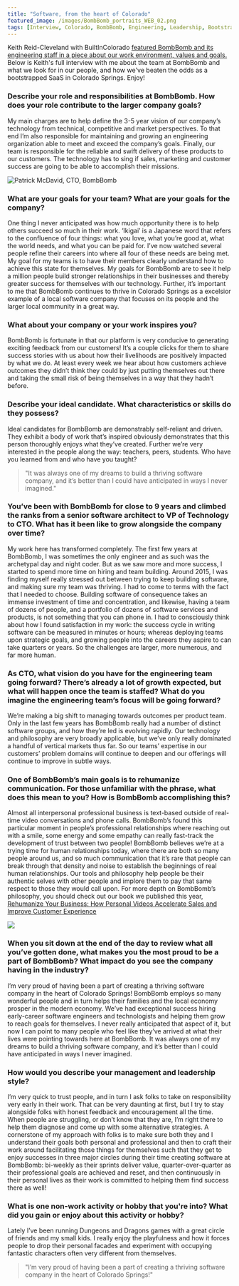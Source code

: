 ```yaml
---
title: "Software, from the heart of Colorado"
featured_image: /images/BombBomb_portraits_WEB_02.png
tags: [Interview, Colorado, BombBomb, Engineering, Leadership, Bootstrapped]
---
```


Keith Reid-Cleveland with BuiltInColorado [featured BombBomb and its engineering staff in a piece about our work environment, values and goals. ](https://www.builtincolorado.com/spotlight/09/17/2019/bombbomb-colorado-engineering-careers) Below is Keith's full interview with me about the team at BombBomb and what we look for in our people, and how we've beaten the odds as a bootstrapped SaaS in Colorado Springs. Enjoy!

<!--more-->

### Describe your role and responsibilities at BombBomb. How does your role contribute to the larger company goals? 
My main charges are to help define the 3-5 year vision of our company’s technology from technical, competitive and market perspectives. To that end I’m also responsible for maintaining and growing an engineering organization able to meet and exceed the company’s goals. Finally, our team is responsible for the reliable and swift delivery of these products to our customers. The technology has to sing if sales, marketing and customer success are going to be able to accomplish their missions.

![Patrick McDavid, CTO, BombBomb](/images/BombBomb_team_WEB_04.png)

### What are your goals for your team? What are your goals for the company? 
One thing I never anticipated was how much opportunity there is to help others succeed so much in their work. ‘Ikigai’ is a Japanese word that refers to the confluence of four things: what you love, what you’re good at, what the world needs, and what you can be paid for. I’ve now watched several people refine their careers into where all four of these needs are being met. My goal for my teams is to have their members clearly understand how to achieve this state for themselves.
My goals for BombBomb are to see it help a million people build stronger relationships in their businesses and thereby  greater success for themselves with our technology. Further, it’s important to me that BombBomb continues to thrive in Colorado Springs as a excelsior example of a local software company that focuses on its people and the larger local community in a great way.

### What about your company or your work inspires you? 
BombBomb is fortunate in that our platform is very conducive to generating exciting feedback from our customers! It’s a couple clicks for them to share success stories with us about how their livelihoods are positively impacted by what we do. At least every week we hear about how customers achieve outcomes they didn’t think they could by just putting themselves out there and taking the small risk of being themselves in a way that they hadn’t before. 

### Describe your ideal candidate. What characteristics or skills do they possess? 
Ideal candidates for BombBomb are demonstrably self-reliant and driven. They exhibit a body of work that’s inspired obviously demonstrates that this person thoroughly enjoys what they’ve created. Further we’re very interested in the people along the way: teachers, peers, students. Who have you learned from and who have you taught?

> "It was always one of my dreams to build a thriving software company, and it’s better than I could have anticipated in ways I never imagined."

### You’ve been with BombBomb for close to 9 years and climbed the ranks from a senior software architect to VP of Technology to CTO. What has it been like to grow alongside the company over time?
My work here has transformed completely. The first few years at BombBomb, I was sometimes the only engineer and as such was the archetypal day and night coder. But as we saw more and more success, I started to spend more time on hiring and team building. Around 2015, I was finding myself really stressed out between trying to keep building software, and making sure my team was thriving. I had to come to terms with the fact that I needed to choose. Building software of consequence takes an immense investment of time and concentration, and likewise, having a team of dozens of people, and a portfolio of dozens of software services and products, is not something that you can phone in. I had to consciously think about how I found satisfaction in my work: the success cycle in writing software can be measured in minutes or hours; whereas deploying teams upon strategic goals, and growing people into the careers they aspire to can take quarters or years. So the challenges are larger, more numerous, and far more human.

### As CTO, what vision do you have for the engineering team going forward? There’s already a lot of growth expected, but what will happen once the team is staffed? What do you imagine the engineering team’s focus will be going forward?
We’re making a big shift to managing towards outcomes per product team. Only in the last few years has BombBomb really had a number of distinct software groups, and how they’re led is evolving rapidly. Our technology and philosophy are very broadly applicable, but we’ve only really dominated a handful of vertical markets thus far. So our teams’ expertise in our customers’ problem domains will continue to deepen and our offerings will continue to improve in subtle ways. 

### One of BombBomb’s main goals is to rehumanize communication. For those unfamiliar with the phrase, what does this mean to you? How is BombBomb accomplishing this?
Almost all interpersonal professional business is text-based outside of real-time video conversations and phone calls. BombBomb’s found this particular moment in people’s professional relationships where reaching out with a smile, some energy and some empathy can really fast-track the development of trust between two people! BombBomb believes we’re at a trying time for human relationships today, where there are both so many people around us, and so much communication that it’s rare that people can break through that density and noise to establish the beginnings of real human relationships. Our tools and philosophy help people be their authentic selves with other people and implore them to pay that same respect to those they would call upon. For more depth on BombBomb’s philosophy, you should check out our book we published this year, [Rehumanize Your Business: How Personal Videos Accelerate Sales and Improve Customer Experience](https://www.amazon.com/Rehumanize-Your-Business-Accelerate-Experience/dp/1119576261)

![](/images/BombBomb_team_WEB_01.png)

### When you sit down at the end of the day to review what all you’ve gotten done, what makes you the most proud to be a part of BombBomb? What impact do you see the company having in the industry?
I’m very proud of having been a part of creating a thriving software company in the heart of Colorado Springs! BombBomb employs so many wonderful people and in turn helps their families and the local economy prosper in the modern economy. We’ve had exceptional success hiring early-career software engineers and technologists and helping them grow to reach goals for themselves. I never really anticipated that aspect of it, but now I can point to many people who feel like they’ve arrived at what their lives were pointing towards here at BombBomb. It was always one of my dreams to build a thriving software company, and it’s better than I could have anticipated in ways I never imagined. 

### How would you describe your management and leadership style? 
I’m very quick to trust people, and in turn I ask folks to take on responsibility very early in their work. That can be very daunting at first, but I try to stay alongside folks with honest feedback and encouragement all the time. When people are struggling, or don’t know that they are, I’m right there to help them diagnose and come up with some alternative strategies. A cornerstone of my approach with folks is to make sure both they and I understand their goals both personal and professional and then to craft their work around facilitating those things for themselves such that they get to enjoy successes in three major circles during their time creating software at BombBomb: bi-weekly as their sprints deliver value, quarter-over-quarter as their professional goals are achieved and reset, and then continuously in their personal lives as their work is committed to helping them find success there as well!

### What is one non-work activity or hobby that you're into? What did you gain or enjoy about this activity or hobby?
Lately I’ve been running Dungeons and Dragons games with a great circle of friends and my small kids. I really enjoy the playfulness and how it forces people to drop their personal facades and experiment with occupying fantastic characters often very different from themselves.

> "I’m very proud of having been a part of creating a thriving software company in the heart of Colorado Springs!"
